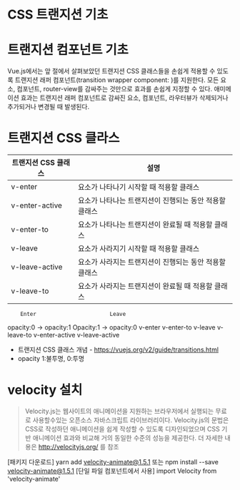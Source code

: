 # CSS 트랜지션 기초

# 트랜지션 컴포넌트 기초
Vue.js에서는 앞 절에서 살펴보았던 트랜지션 CSS 클래스들을 손쉽게 적용할 수 있도록 트랜지션 래퍼 컴포넌트(transition wrapper component: <transition></transition>)를 지원한다. 모든 요소, 컴포넌트, router-view를 감싸주는 것만으로 효과를 손쉽게 지정할 수 있다. 애미메이션 효과는 트랜지션 래퍼 컴포넌트로 감싸진 요소, 컴포넌트, 라우터뷰가 삭제되거나 추가되거나 변경될 때 발생된다.

# 트랜지션 CSS 클라스
|트랜지션 CSS 클래스|설명|
|---|---|
|v-enter|요소가 나타나기 시작할 때 적용할 클래스|
|v-enter-active|요소가 나타나는 트랜지션이 진행되는 동안 적용할 클래스|
|v-enter-to|요소가 나타나는 트랜지션이 완료될 때 적용할 클래스|
|v-leave|요소가 사라지기 시작할 때 적용할 클래스|
|v-leave-active|요소가 사라지는 트랜지션이 진행되는 동안 적용할 클래스|
|v-leave-to|요소가 사라지는 트랜지션이 완료될 때 적용할 클래스|

        Enter                       Leave
opacity:0 -> opacity:1      Opacity:1 -> opacity:0
 v-enter     v-enter-to      v-leave     v-leave-to
   v-enter-active               v-leave-active
* 트랜지션 CSS 클래스 개념 - https://vuejs.org/v2/guide/transitions.html
* opacity 1:불투명, 0:투명

# velocity 설치
>Velocity.js는 웹사이트의 애니메이션을 지원하는 브라우저에서 실행되는 무료로 사용할수있는 오픈소스 자바스크립트 라이브러리이다. Velocity.js의 문법은 CSS로 작성하던 애니메이션을 쉽게 작성할 수 있도록 디자인되었으며 CSS 기반 애니메이션 효과와 비교해 거의 동일한 수준의 성능을 제공한다. 더 자세한 내용은 http://velocityjs.org/ 를 참조

[패키지 다운로드]
yarn add velocity-animate@1.5.1
또는
npm install --save velocity-animate@1.5.1
[단일 파일 컴포넌트에서 사용]
import Velocity from 'velocity-animate'
